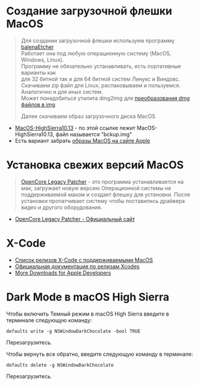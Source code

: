 # Создание загрузочной флешки MacOS

> Для создании загрузочной флешки используем программу [balenaEtcher](https://etcher.balena.io/)  
> Работает она под любую операционную систему (MacOS, Windows, Linux).  
> Программу не обязательно устанавливать, есть портативные варианты как  
> для 32 битной так и для 64 битной систем Линукс и Виндовс.  
> Скачиваем zip файл для Linux, распаковываем и пользуемся.  
> Аналогично и для иных систем.  
> Может понадобиться утилита dmg2img для [преобразования dmg файлов в img](https://www.youtube.com/watch?v=4c8o-54jVy8).  
>   
> Далее скачиваем образ загрузочного диска MacOS  
- [MacOS-HighSierra10.13](https://disk.yandex.ru/d/BU9ZvcG5yIbuNQ) - по этой ссылке лежит MacOS-HighSierra10.13, файл называется "bckup.img"
- Есть вариант забрать [образы MacOS на сайте Apple](https://support.apple.com/ru-ru/101578)  

# Установкa свежих версий MacOS
> [OpenCore Legacy Patcher](https://github.com/dortania/OpenCore-Legacy-Patcher) - это программа устанавливается на мак,
> загружает новую версию Операционной системы не поддерживаемой маком и создает флешку для установки.
> После установки пропатчивает систему чтобы поставились драйвера видео и другого оборудования.
- [OpenCore Legacy Patcher - Официальный сайт](https://dortania.github.io/OpenCore-Legacy-Patcher/)

# X-Code
- [Список релизов X-Code с поддерживаемыми MacOS](https://xcodereleases.com/)  
- [Официальная документация по релизам Xcodes](https://developer.apple.com/documentation/xcode-release-notes/xcode-14_2-release-notes)  
- [More Downloads for Apple Developers](https://developer.apple.com/download/all/)

# Dark Mode в macOS High Sierra

Чтобы включить Темный режим в macOS High Sierra введите в терминале следующую команду:  

```
defaults write -g NSWindowDarkChocolate -bool TRUE
```

Перезагрузитесь.  

Чтобы вернуть все обратно, введите следующую команду в терминале:  

```
defaults delete -g NSWindowDarkChocolate
```

Перезагрузитесь.  
